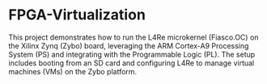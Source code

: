 # FPGA-Virtualization
This project demonstrates how to run the L4Re microkernel (Fiasco.OC) on the Xilinx Zynq (Zybo) board, leveraging the ARM Cortex-A9 Processing System (PS) and integrating with the Programmable Logic (PL). The setup includes booting from an SD card and configuring L4Re to manage virtual machines (VMs) on the Zybo platform.
